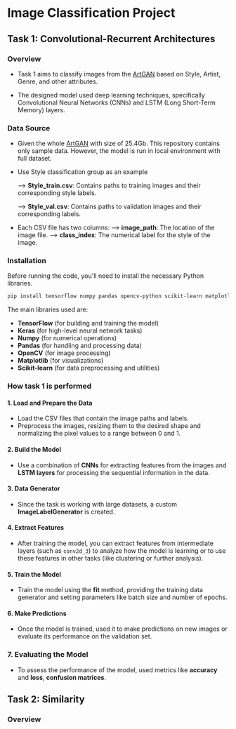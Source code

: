 # Image Classification Project

## Task 1: Convolutional-Recurrent Architectures

### Overview

- Task 1 aims to classify images from the [ArtGAN](https://github.com/cs-chan/ArtGAN/blob/master/WikiArt%20Dataset/README.md) based on Style, Artist, Genre, and other attributes.

- The designed model used deep learning techniques, specifically Convolutional Neural Networks (CNNs) and LSTM (Long Short-Term Memory) layers.

### Data Source

- Given the whole [ArtGAN](https://github.com/cs-chan/ArtGAN/blob/master/WikiArt%20Dataset/README.md) with size of 25.4Gb. This repository contains only sample data. However, the model is run in local environment with full dataset.

- Use Style classification group as an example

  --> **Style_train.csv**: Contains paths to training images and their corresponding style labels.

  --> **Style_val.csv**: Contains paths to validation images and their corresponding labels.

- Each CSV file has two columns:
  --> **image_path**: The location of the image file.
  --> **class_index**: The numerical label for the style of the image.

### Installation

Before running the code, you'll need to install the necessary Python libraries.

```bash
pip install tensorflow numpy pandas opencv-python scikit-learn matplotlib
```

The main libraries used are:

- **TensorFlow** (for building and training the model)
- **Keras** (for high-level neural network tasks)
- **Numpy** (for numerical operations)
- **Pandas** (for handling and processing data)
- **OpenCV** (for image processing)
- **Matplotlib** (for visualizations)
- **Scikit-learn** (for data preprocessing and utilities)

### How task 1 is performed

#### 1. Load and Prepare the Data

- Load the CSV files that contain the image paths and labels.
- Preprocess the images, resizing them to the desired shape and normalizing the pixel values to a range between 0 and 1.

#### 2. Build the Model

- Use a combination of **CNNs** for extracting features from the images and **LSTM layers** for processing the sequential information in the data.

#### 3. Data Generator

- Since the task is working with large datasets, a custom **ImageLabelGenerator** is created.

#### 4. Extract Features

- After training the model, you can extract features from intermediate layers (such as `conv2d_3`) to analyze how the model is learning or to use these features in other tasks (like clustering or further analysis).

#### 5. Train the Model

- Train the model using the **fit** method, providing the training data generator and setting parameters like batch size and number of epochs.

#### 6. Make Predictions

- Once the model is trained, used it to make predictions on new images or evaluate its performance on the validation set.

### 7. Evaluating the Model

- To assess the performance of the model, used metrics like **accuracy** and **loss**, **confusion matrices**.

## Task 2: Similarity

### Overview
